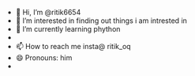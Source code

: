 - 👋 Hi, I’m @ritik6654
- 👀 I’m interested in finding out things i am intrested in
- 🌱 I’m currently learning phython
- 
- 📫 How to reach me insta@ ritik_oq
- 😄 Pronouns: him
- 

<!---
ritik6654/ritik6654 is a ✨ special ✨ repository because its `README.md` (this file) appears on your GitHub profile.
You can click the Preview link to take a look at your changes.
--->
